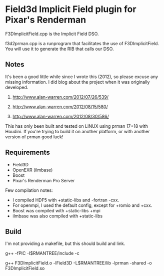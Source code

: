 Field3d Implicit Field plugin for Pixar's Renderman
==========================================================

F3DImplicitField.cpp is the Implicit Field DSO.

f3d2prman.cpp is a runprogram that facilitates the use of F3DImplicitField. 
You will use it to generate the RIB that calls our DSO.

Notes
-----

It's been a good little while since I wrote this (2012), so please excuse any missing information. I did blog about the project when it was originally developed.

1. http://www.alan-warren.com/2012/07/26/539/ 

2. http://www.alan-warren.com/2012/08/15/580/  

3. http://www.alan-warren.com/2012/08/30/586/ 

This has only been built and tested on LINUX using prman 17+18 with Houdini. If you're trying to build it on another platform, or with another version of prman good luck!

Requirements
------------

* Field3D
* OpenEXR (ilmbase)
* Boost
* Pixar's Renderman Pro Server

Few compilation notes: 
* I compiled HDF5 with +static-libs and -fortran -cxx.  
* For openmpi, I used the default config, except for +romio and +cxx. 
* Boost was compiled with +static-libs +mpi 
* ilmbase was also compiled with +static-libs

Build
----

I'm not providing a makefile, but this should build and link.

g++ -fPIC -I$RMANTREE/include -c

g++ F3DImplicitField.o -lField3D -L$RMANTREE/lib -lprman -shared -o F3DImplicitField.so
